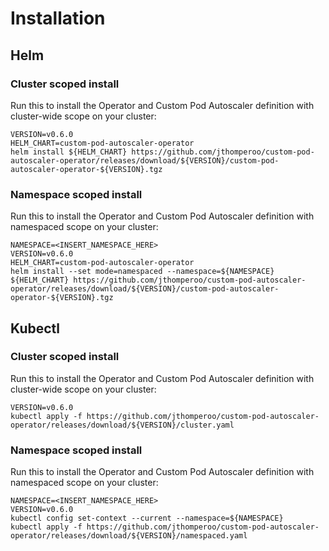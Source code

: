 # Installation

## Helm

### Cluster scoped install
Run this to install the Operator and Custom Pod Autoscaler definition with cluster-wide scope on your cluster:
```
VERSION=v0.6.0
HELM_CHART=custom-pod-autoscaler-operator
helm install ${HELM_CHART} https://github.com/jthomperoo/custom-pod-autoscaler-operator/releases/download/${VERSION}/custom-pod-autoscaler-operator-${VERSION}.tgz
```

### Namespace scoped install
Run this to install the Operator and Custom Pod Autoscaler definition with namespaced scope on your cluster:
```
NAMESPACE=<INSERT_NAMESPACE_HERE>
VERSION=v0.6.0
HELM_CHART=custom-pod-autoscaler-operator
helm install --set mode=namespaced --namespace=${NAMESPACE}  ${HELM_CHART} https://github.com/jthomperoo/custom-pod-autoscaler-operator/releases/download/${VERSION}/custom-pod-autoscaler-operator-${VERSION}.tgz
``````

## Kubectl

### Cluster scoped install
Run this to install the Operator and Custom Pod Autoscaler definition with cluster-wide scope on your cluster:
```
VERSION=v0.6.0
kubectl apply -f https://github.com/jthomperoo/custom-pod-autoscaler-operator/releases/download/${VERSION}/cluster.yaml
```

### Namespace scoped install
Run this to install the Operator and Custom Pod Autoscaler definition with namespaced scope on your cluster:
```
NAMESPACE=<INSERT_NAMESPACE_HERE>
VERSION=v0.6.0
kubectl config set-context --current --namespace=${NAMESPACE}
kubectl apply -f https://github.com/jthomperoo/custom-pod-autoscaler-operator/releases/download/${VERSION}/namespaced.yaml
``````
